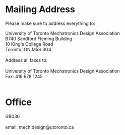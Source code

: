 # Mailing Address #
Please make sure to address everything to:

University of Toronto Mechatronics Design Association <br>
B740 Sandford Fleming Building <br>
10 King's College Road <br>
Toronto, ON M5S 3G4<br>
<br>
Address all faxes to:<br>
<br>
University of Toronto Mechatronics Design Association <br>
Fax: 416 978 1245<br>
<br>
<h1>Office</h1>
GB036<br>
<br>
email: mech.design@utoronto.ca<br>
